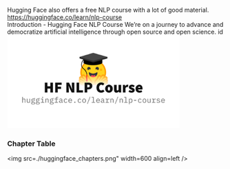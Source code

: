 

Hugging Face also offers a free NLP course with a lot of good material.  
https://huggingface.co/learn/nlp-course  
Introduction - Hugging Face NLP Course
We’re on a journey to advance and democratize artificial intelligence through open source and open science. id
<img src="./huggingface_nlp.jpg" width=400 />

### Chapter Table  
<img src=./huggingface_chapters.png" width=600 align=left />


